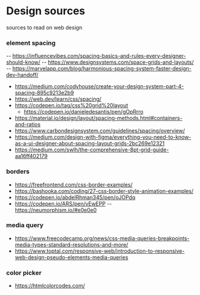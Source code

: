 # Design sources
sources to read on web design

### element spacing
-- https://influencevibes.com/spacing-basics-and-rules-every-designer-should-know/
-- https://www.designsystems.com/space-grids-and-layouts/
-- https://marvelapp.com/blog/harmonious-spacing-system-faster-design-dev-handoff/
- https://medium.com/codyhouse/create-your-design-system-part-4-spacing-895c9213e2b9
- https://web.dev/learn/css/spacing/
- https://codepen.io/tag/css%20grid%20layout
  - https://codepen.io/danieledesantis/pen/gOpRrro
- https://material.io/design/layout/spacing-methods.html#containers-and-ratios
- https://www.carbondesignsystem.com/guidelines/spacing/overview/
- https://medium.com/design-with-figma/everything-you-need-to-know-as-a-ui-designer-about-spacing-layout-grids-2bc269e12321
- https://medium.com/swlh/the-comprehensive-8pt-grid-guide-aa16ff402179

### borders
- https://freefrontend.com/css-border-examples/
- https://bashooka.com/coding/27-css-border-style-animation-examples/
- https://codepen.io/abdelRhman345/pen/oJOPdq
- https://codepen.io/ARS/pen/vEwEPP
-- https://neumorphism.io/#e0e0e0

### media query
- https://www.freecodecamp.org/news/css-media-queries-breakpoints-media-types-standard-resolutions-and-more/
- https://www.toptal.com/responsive-web/introduction-to-responsive-web-design-pseudo-elements-media-queries

### color picker
- https://htmlcolorcodes.com/